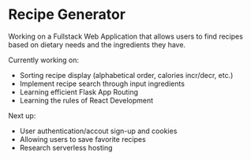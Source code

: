 # Recipe Generator

Working on a Fullstack Web Application that allows users to find recipes based on dietary needs and the ingredients they have.

Currently working on:
* Sorting recipe display (alphabetical order, calories incr/decr, etc.)
* Implement recipe search through input ingredients
* Learning efficient Flask App Routing
* Learning the rules of React Development

Next up:
* User authentication/accout sign-up and cookies
* Allowing users to save favorite recipes
* Research serverless hosting
